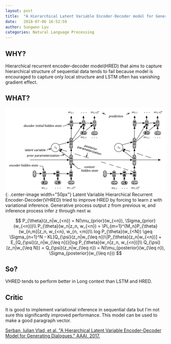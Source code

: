 ```yaml
---
layout: post
title:  "A Hierarchical Latent Variable Encoder-Decoder model for Generating Dialogues"
date:   2018-07-06 16:52:59
author: Sungwon Lyu
categories: Natural Language Processing
---
```


## WHY? 
Hierarchical recurrent encoder-decoder model(HRED) that aims to capture hierarchical structure of sequential data tends to fail because model is encouraged to capture only local structure and LSTM often has vanishing gradient effect. 

## WHAT?
![image](/assets/images/vhred.png){: .center-image width="50px"}
Latent Variable Hierarchical Recurrent Encoder-Decoder(VHRED) tried to improve HRED by forcing to learn z with variational inference. Generative process output z from previous w, and inference process infer z through next w. 

$$
P_{\theta}(z_n|w_{<n}) = N(\mu_{prior}(w_{<n}), \Sigma_{prior}(w_{<n}))\\
P_{\theta}(w_n|z_n, w_{<n}) = \Pi_{m=1}^{M_n}P_{\theta}(w_{n,m}|z_n, w_{<n}, w_{n, <m})\\
log P_{\theta}(w_{<N}) \geq \Sigma_{n=1}^N - KL[Q_{\psi}(z_n|w_{\leq n})\|P_{\theta}(z_n|w_{<n})] + E_{Q_{\psi}(z_n|w_{\leq n})}[log P_{\theta}(w_n|z_n, w_{<n})]\\
Q_{\psi}(z_n|w_{\leq N}) = Q_{\psi}(z_n|w_{\leq n}) = N(\mu_{posterior}(w_{\leq n}), \Sigma_{posterior}(w_{\leq n}))
$$

## So?
VHRED tends to perform better in Long context than LSTM and HRED. 

## Critic
It is good to implement variational inference in sequential data but I'm not sure this significantly improved performance. This model can be used to make a good paragraph vector.

[Serban, Iulian Vlad, et al. "A Hierarchical Latent Variable Encoder-Decoder Model for Generating Dialogues." AAAI. 2017.
](https://arxiv.org/abs/1605.06069)